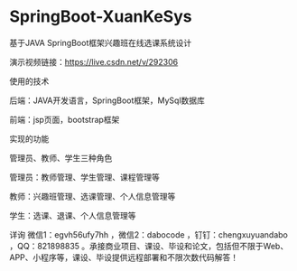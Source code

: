 # SpringBoot-XuanKeSys
基于JAVA SpringBoot框架兴趣班在线选课系统设计

演示视频链接：https://live.csdn.net/v/292306

使用的技术

后端：JAVA开发语言，SpringBoot框架，MySql数据库

前端：jsp页面，bootstrap框架

实现的功能

管理员、教师、学生三种角色

管理员：教师管理、学生管理、课程管理等

教师：兴趣班管理、选课管理、个人信息管理等

学生：选课、退课、个人信息管理等

详询 微信1：egvh56ufy7hh ，微信2：dabocode ，钉钉：chengxuyuandabo ，QQ：821898835 。承接商业项目、课设、毕设和论文，包括但不限于Web、APP、小程序等，课设、毕设提供远程部署和不限次数代码解答！
